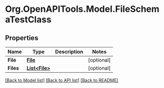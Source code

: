 # Org.OpenAPITools.Model.FileSchemaTestClass

## Properties

Name | Type | Description | Notes
------------ | ------------- | ------------- | -------------
**File** | [**File**](File.md) |  | [optional] 
**Files** | [**List&lt;File&gt;**](File.md) |  | [optional] 

[[Back to Model list]](../README.md#documentation-for-models) [[Back to API list]](../README.md#documentation-for-api-endpoints) [[Back to README]](../README.md)

